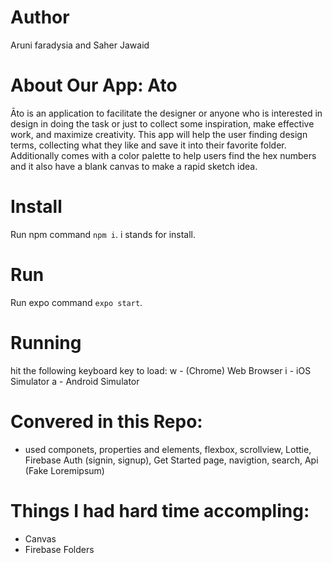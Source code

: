 # Author
Aruni faradysia and Saher Jawaid

# About Our App: Ato
Āto ​is an application to facilitate the designer or anyone who is interested in design in doing the task or just to collect some inspiration, make effective work, and maximize creativity. This app will help the user finding design terms, collecting what they like and save it into their favorite folder. Additionally comes with a color palette to help users find the hex numbers and it also have a blank canvas to make a rapid sketch idea.


# Install
Run npm command `npm i`. i stands for install.

# Run
Run expo command `expo start`.

# Running
hit the following keyboard key to load:
w - (Chrome) Web Browser
i - iOS Simulator
a - Android Simulator

# Convered in this Repo:
- used componets, properties and elements, flexbox, scrollview, Lottie, Firebase Auth (signin, signup), Get Started page, navigtion, search, Api (Fake Loremipsum)

# Things I had hard time accompling:
- Canvas
- Firebase Folders